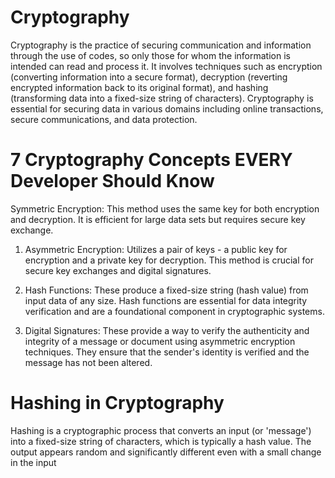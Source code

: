 # Cryptography
Cryptography is the practice of securing communication and information through the use of codes, so only those for whom the information is intended can read and process it. It involves techniques such as encryption (converting information into a secure format), decryption (reverting encrypted information back to its original format), and hashing (transforming data into a fixed-size string of characters). Cryptography is essential for securing data in various domains including online transactions, secure communications, and data protection.

# 7 Cryptography Concepts EVERY Developer Should Know
Symmetric Encryption: This method uses the same key for both encryption and decryption. It is efficient for large data sets but requires secure key exchange.

1. Asymmetric Encryption: Utilizes a pair of keys - a public key for encryption and a private key for decryption. This method is crucial for secure key exchanges and digital signatures.

2. Hash Functions: These produce a fixed-size string (hash value) from input data of any size. Hash functions are essential for data integrity verification and are a foundational component in cryptographic systems.

3. Digital Signatures: These provide a way to verify the authenticity and integrity of a message or document using asymmetric encryption techniques. They ensure that the sender's identity is verified and the message has not been altered.

# Hashing in Cryptography
Hashing is a cryptographic process that converts an input (or 'message') into a fixed-size string of characters, which is typically a hash value. The output appears random and significantly different even with a small change in the input
